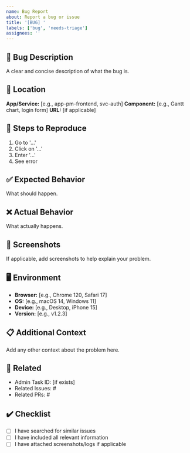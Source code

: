 ```yaml
---
name: Bug Report
about: Report a bug or issue
title: '[BUG] '
labels: ['bug', 'needs-triage']
assignees: ''
---
```


## 🐛 Bug Description

A clear and concise description of what the bug is.

## 📍 Location

**App/Service:** [e.g., app-pm-frontend, svc-auth]
**Component:** [e.g., Gantt chart, login form]
**URL:** [if applicable]

## 🔄 Steps to Reproduce

1. Go to '...'
2. Click on '...'
3. Enter '...'
4. See error

## ✅ Expected Behavior

What should happen.

## ❌ Actual Behavior

What actually happens.

## 📸 Screenshots

If applicable, add screenshots to help explain your problem.

## 🖥️ Environment

- **Browser:** [e.g., Chrome 120, Safari 17]
- **OS:** [e.g., macOS 14, Windows 11]
- **Device:** [e.g., Desktop, iPhone 15]
- **Version:** [e.g., v1.2.3]

## 📋 Additional Context

Add any other context about the problem here.

## 🔗 Related

- Admin Task ID: [if exists]
- Related Issues: #
- Related PRs: #

## ✔️ Checklist

- [ ] I have searched for similar issues
- [ ] I have included all relevant information
- [ ] I have attached screenshots/logs if applicable
